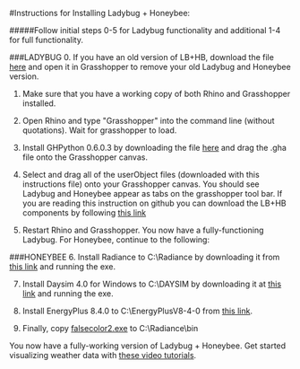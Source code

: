#Instructions for Installing Ladybug + Honeybee:

#####Follow initial steps 0-5 for Ladybug functionality and additional 1-4 for full functionality.


###LADYBUG
0. If you have an old version of LB+HB, download the file [here](http://hydrashare.github.io/hydra/viewer?owner=mostaphaRoudsari&fork=hydra_1&id=Remove_Ladybug_and_Honeybee) and open it in Grasshopper to remove your old Ladybug  and Honeybee version.

1. Make sure that you have a working copy of both Rhino and Grasshopper installed.

2. Open Rhino and type "Grasshopper" into the command line (without quotations). Wait for grasshopper to load.

3. Install GHPython 0.6.0.3 by downloading the file [here](http://www.food4rhino.com/project/ghpython?ufh) and drag the .gha file onto the Grasshopper canvas.

4. Select and drag all of the userObject files (downloaded with this instructions file) onto your Grasshopper canvas. You should see Ladybug and Honeybee appear as tabs on the grasshopper tool bar.  If you are reading this instruction on github you can download the LB+HB components by following [this link](http://www.food4rhino.com/project/ladybug-honeybee)

5. Restart Rhino and Grasshopper. You now have a fully-functioning Ladybug.  For Honeybee, continue to the following:


###HONEYBEE
6. Install Radiance to C:\Radiance by downloading it from [this link](https://github.com/NREL/Radiance/releases/download/5.0.a.6/radiance-5.0.a.6-win64.exe) and running the exe.

7. Install Daysim 4.0 for Windows to C:\DAYSIM by downloading it at [this link](http://daysim.ning.com/page/download) and running the exe.

8. Install EnergyPlus 8.4.0 to C:\EnergyPlusV8-4-0 from [this link](https://github.com/NREL/EnergyPlus/releases/tag/v8.4.0).

9. Finally, copy [falsecolor2.exe](https://dl.dropboxusercontent.com/u/16228160/honeybee/falsecolor2.zip) to C:\Radiance\bin



You now have a fully-working version of Ladybug + Honeybee.  Get started visualizing weather data with [these video tutorials](https://www.youtube.com/playlist?list=PLruLh1AdY-Sj_XGz3kzHUoWmpWDXNep1O).
